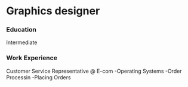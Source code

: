 # Graphics designer 

### Education
Intermediate 

### Work Experience 
Customer Service Representative @ E-com
-Operating Systems 
-Order Processin
-Placing Orders
